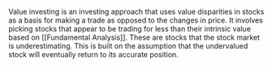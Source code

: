 Value investing is an investing approach that uses value disparities in stocks as a basis for making a trade as opposed to the changes in price. It involves picking stocks that appear to be trading for less than their intrinsic value based on [[Fundamental Analysis]]. These are stocks that the stock market is underestimating. This is built on the assumption that the undervalued stock will eventually return to its accurate position. 